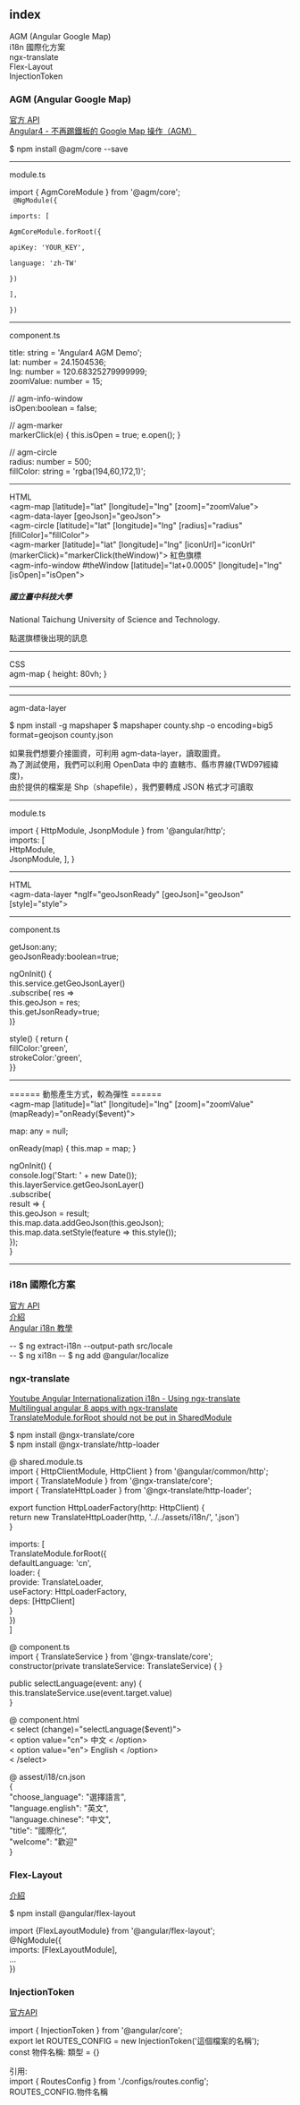 
## index

AGM (Angular Google Map)  
i18n 國際化方案  
ngx-translate  
Flex-Layout  
InjectionToken  




### AGM (Angular Google Map)  
[官方 API](https://angular-maps.com/)  
[Angular4 - 不再踢鐵板的 Google Map 操作（AGM）](https://dotblogs.com.tw/explooosion/2017/07/17/212602)  

$ npm install @agm/core --save  

---  
module.ts  

import { AgmCoreModule } from '@agm/core';  
<code>
@NgModule({  
  imports: [   
    AgmCoreModule.forRoot({  
      apiKey: 'YOUR_KEY',  
      language: 'zh-TW'  
    })  
  ],  
})</code>  

---  
component.ts  

title: string = 'Angular4 AGM Demo';  
lat: number = 24.1504536;  
lng: number = 120.68325279999999;  
zoomValue: number = 15;   

// agm-info-window  
isOpen:boolean = false;  

// agm-marker  
markerClick(e) { this.isOpen = true; e.open(); }  

// agm-circle  
radius: number = 500;  
fillColor: string = 'rgba(194,60,172,1)';  

---  
HTML  
<agm-map [latitude]="lat" [longitude]="lng" [zoom]="zoomValue">  
<agm-data-layer [geoJson]="geoJson"></agm-data-layer>  
<agm-circle [latitude]="lat" [longitude]="lng" [radius]="radius" [fillColor]="fillColor"></agm-circle>  
<agm-marker [latitude]="lat" [longitude]="lng" [iconUrl]="iconUrl" (markerClick)="markerClick(theWindow)"></agm-marker>  紅色旗標  
<agm-info-window #theWindow [latitude]="lat+0.0005" [longitude]="lng" [isOpen]="isOpen">  
    <h5>國立臺中科技大學</h5>
    <p>National Taichung University of Science and Technology.</p>
  </agm-info-window>  點選旗標後出現的訊息  
</agm-map>  

---  
CSS  
agm-map { height: 80vh; }  

---  
---    
agm-data-layer   

$ npm install -g mapshaper
$ mapshaper county.shp -o encoding=big5 format=geojson  county.json

如果我們想要介接圖資，可利用 agm-data-layer，讀取圖資。  
為了測試使用，我們可以利用 OpenData 中的 直轄市、縣市界線(TWD97經緯度)，  
由於提供的檔案是 Shp（shapefile），我們要轉成 JSON 格式才可讀取  

--- 
module.ts  

import { HttpModule, JsonpModule } from '@angular/http';  
  imports: [  
    HttpModule,  
    JsonpModule,  ], }  

---  
HTML  
<agm-data-layer *ngIf="geoJsonReady" [geoJson]="geoJson" [style]="style"></agm-data-layer>  

---  
component.ts  

getJson:any;  
geoJsonReady:boolean=true;  


ngOnInit() {  
this.service.getGeoJsonLayer()  
.subscribe( res =>  
this.geoJson = res;  
this.getJsonReady=true;  
)}    

style() { return {  
fillColor:'green',  
strokeColor:'green',  
}}  

---  
======  動態產生方式，較為彈性  ======  
<agm-map [latitude]="lat" [longitude]="lng" [zoom]="zoomValue" (mapReady)="onReady($event)">  

map: any = null;  

onReady(map) { this.map = map;  }    

ngOnInit() {  
    console.log('Start: ' + new Date());  
    this.layerService.getGeoJsonLayer()  
      .subscribe(  
      result => {  
        this.geoJson = result;  
        this.map.data.addGeoJson(this.geoJson);  
        this.map.data.setStyle(feature => this.style());  
      });  
  }  

---  


### i18n 國際化方案  

[官方 API](https://angular.io/guide/i18n)  
[介紹](https://segmentfault.com/a/1190000015311981)  
[Angular i18n 教學](https://jimmyswebnote.com/angular-i18n/)  

-- $ ng extract-i18n --output-path src/locale  
-- $ ng xi18n
-- $ ng add @angular/localize  


### ngx-translate  

[Youtube Angular Internationalization i18n - Using ngx-translate](https://www.youtube.com/watch?v=jCvsy4XSOEQ&ab_channel=Genka)  
[Multilingual angular 8 apps with ngx-translate](https://www.youtube.com/watch?v=KCC5-PKBg4M&t=577s&ab_channel=BlackBoxTech)  
[TranslateModule.forRoot should not be put in SharedModule](https://github.com/ngx-translate/core/issues/209)   


$ npm install @ngx-translate/core  
$ npm install @ngx-translate/http-loader  


@ shared.module.ts  
import { HttpClientModule, HttpClient } from '@angular/common/http';  
import { TranslateModule } from '@ngx-translate/core';  
import { TranslateHttpLoader } from '@ngx-translate/http-loader';  

export function HttpLoaderFactory(http: HttpClient) {  
  return new TranslateHttpLoader(http, '../../assets/i18n/', '.json')  
}  

imports: [  
    TranslateModule.forRoot({  
      defaultLanguage: 'cn',  
      loader: {  
        provide: TranslateLoader,  
        useFactory: HttpLoaderFactory,  
        deps: [HttpClient]  
      }  
    })  
  ]  

@ component.ts  
import { TranslateService } from '@ngx-translate/core';  
constructor(private translateService: TranslateService) { }  

public selectLanguage(event: any) {  
    this.translateService.use(event.target.value)  
  }  

@ component.html  
< select (change)="selectLanguage($event)">  
< option value="cn"> 中文 < /option>  
< option value="en"> English < /option>  
< /select>  
  
@ assest/i18/cn.json  
{  
    "choose_language": "選擇語言",  
    "language.english": "英文",  
    "language.chinese": "中文",  
    "title": "國際化",  
    "welcome": "歡迎"  
}  


### Flex-Layout  

[介紹](https://blog.poychang.net/use-angular-flex-layout-package/)  

$ npm install @angular/flex-layout  

import {FlexLayoutModule} from '@angular/flex-layout';  
 @NgModule({  
   imports: [FlexLayoutModule],  
   ...  
 })  



### InjectionToken  
[官方API](https://angular.io/api/core/InjectionToken)  

import { InjectionToken } from '@angular/core';  
export let ROUTES_CONFIG = new InjectionToken('這個檔案的名稱');  
const 物件名稱: 類型 = {}  

引用:  
import { RoutesConfig } from './configs/routes.config';  
ROUTES_CONFIG.物件名稱  


